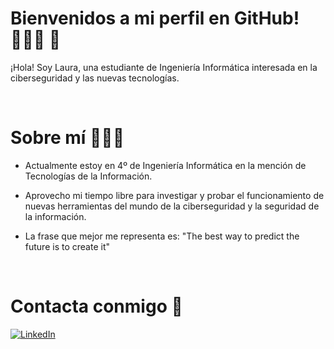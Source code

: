 # Bienvenidos a mi perfil en GitHub! 👩🏻‍🎓 :rocket:

¡Hola! Soy Laura, una estudiante de Ingeniería Informática interesada en la ciberseguridad y las nuevas tecnologías. 

<br>

# Sobre mí 👩🏻‍💻

- Actualmente estoy en 4º de Ingeniería Informática en la mención de Tecnologías de la Información.
- Aprovecho mi tiempo libre para investigar y probar el funcionamiento de nuevas herramientas del mundo de la ciberseguridad y la seguridad de la información.
  
- La frase que mejor me representa es: "The best way to predict the future is to create it"  

<br>


# Contacta conmigo 📩

[![LinkedIn](https://img.shields.io/badge/LINKEDIN-Laura_Bezanilla-1877F2?style=for-the-badge&amp;logo=linkedin&amp;logoColor=white&amp;labelColor=101010)](http://www.linkedin.com/in/laura-bezanilla-matell%C3%A1n)



<!--
**LauraxBM/LauraxBM** is a ✨ _special_ ✨ repository because its `README.md` (this file) appears on your GitHub profile.

Here are some ideas to get you started:

- 🔭 I’m currently working on ...
- 🌱 I’m currently learning ...
- 👯 I’m looking to collaborate on ...
- 🤔 I’m looking for help with ...
- 💬 Ask me about ...
- 📫 How to reach me: ...
- 😄 Pronouns: ...
- ⚡ Fun fact: ...
-->
